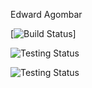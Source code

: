 Edward Agombar




[![Build Status](https://app.travis-ci.com/ejagombar/2021_20240645.svg?branch=master)]

![Testing Status](https://github.com/ejagombar/2021_20240645/workflows/makes-test.yml/badge.svg)

![Testing Status](https://github.com/ejagombar/2021_20240645/workflows/makes-test.yml/badge.svg)
